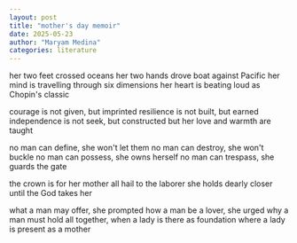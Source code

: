 ```yaml
---
layout: post
title: "mother's day memoir"
date: 2025-05-23
author: "Maryam Medina"
categories: literature
---
```


her two feet crossed oceans
her two hands drove boat against Pacific
her mind is travelling through six dimensions
her heart is beating loud as Chopin's classic

courage is not given, but imprinted
resilience is not built, but earned
independence is not seek, but constructed
but her love and warmth are taught

no man can define, she won't let them
no man can destroy, she won't buckle
no man can possess, she owns herself
no man can trespass, she guards the gate

the crown is for her mother
all hail to the laborer
she holds dearly closer
until the God takes her

what a man may offer, she prompted
how a man be a lover, she urged
why a man must hold all together,
when a lady is there as foundation
where a lady is present as a mother